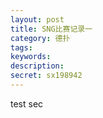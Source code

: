 ```yaml
---
layout: post
title: SNG比赛记录一
category: 德扑
tags: 
keywords: 
description: 
secret: sx198942
---
```



test sec

